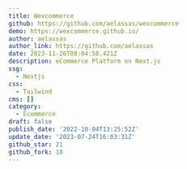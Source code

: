 ```yaml
---
title: Wexcommerce
github: https://github.com/aelassas/wexcommerce
demo: https://wexcommerce.github.io/
author: aelassas
author_link: https://github.com/aelassas
date: 2023-11-26T08:04:58.421Z
description: eCommerce Platform on Next.js
ssg:
  - Nextjs
css:
  - Tailwind
cms: []
category:
  - Ecommerce
draft: false
publish_date: '2022-10-04T13:25:52Z'
update_date: '2023-07-24T16:03:31Z'
github_star: 21
github_fork: 18
---
```

